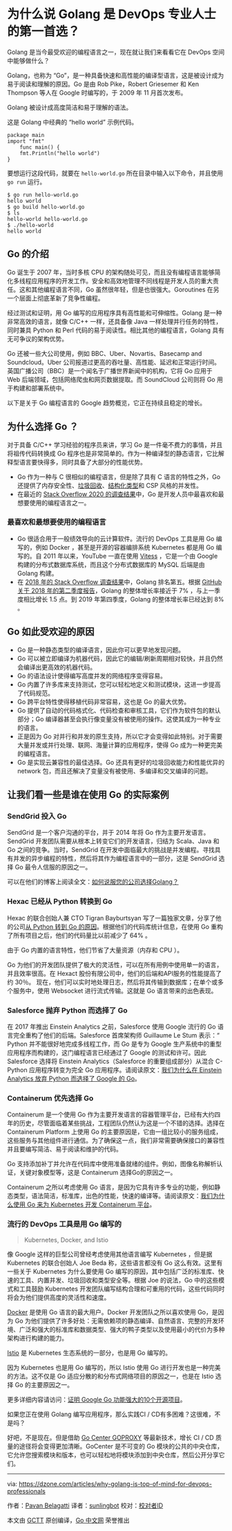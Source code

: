 # 为什么说 Golang 是 DevOps 专业人士的第一首选？
Golang 是当今最受欢迎的编程语言之一，现在就让我们来看看它在 DevOps 空间中能够做什么？

Golang，也称为 “Go”，是一种具备快速和高性能的编译型语言，这是被设计成为易于阅读和理解的原因。Go 是由 Rob Pike，Robert Griesemer 和 Ken Thompson 等人在 Google 时编写的，于 2009 年 11 月首次发布。

Golang 被设计成高度简洁和易于理解的语法。

这是 Golang 中经典的 “hello world” 示例代码。
```Golang
package main
import "fmt"
    func main() {
    fmt.Println("hello world")
}
```
要想运行这段代码，就要在 `hello-world.go` 所在目录中输入以下命令，并且使用 `go run` 运行。
```shell
$ go run hello-world.go
hello world
$ go build hello-world.go
$ ls
hello-world hello-world.go
$ ./hello-world
hello world
```

## Go 的介绍
Go 诞生于 2007 年，当时多核 CPU 的架构随处可见，而且没有编程语言能够简化多线程应用程序的开发工作。安全和高效地管理不同线程是开发人员的重大责任。这和其他编程语言不同，Go 虽然很年轻，但是也很强大。Goroutines 在另一个层面上彻底革新了竞争性编程。

经过测试和证明，用 Go 编写的应用程序具有高性能和可伸缩性。Golang 是一种非常高效的语言，就像 C/C++ 一样，还具备像 Java 一样处理并行任务的特性，同时兼具 Python 和 Perl 代码的易于阅读性。相比其他的编程语言，Golang 具有无可争议的架构优势。

Go 还被一些大公司使用，例如 BBC、Uber、Novartis、Basecamp and Soundcloud。Uber 公司报道过更高的吞吐量、高性能、延迟和正常运行时间。英国广播公司（BBC）是一个闻名于广播世界新闻中的机构，它将 Go 应用于 Web 后端领域，包括网络爬虫和网页数据提取。而 SoundCloud 公司则将 Go 用于构建和部署系统中。

以下是关于 Go 编程语言的 Google 趋势概览，它正在持续且稳定的增长。

## 为什么选择 Go ？
对于具备 C/C++ 学习经验的程序员来讲，学习 Go 是一件毫不费力的事情，并且将祖传代码转换成 Go 程序也是非常简单的。作为一种编译型的静态语言，它比解释型语言要快得多，同时具备了大部分的性能优势。

- Go 作为一种与 C 很相似的编程语言，但是除了具有 C 语言的特性之外，Go 还提供了内存安全性、[垃圾回收](https://dzone.com/articles/garbage-collection-a-brief-introduction)、[结构化类型](https://dzone.com/articles/dynamic-static-optional-structural-typing-and-engi)和 CSP 风格的并发性。
- 在最近的 [Stack Overflow 2020 的调查结果](https://insights.stackoverflow.com/survey/2020#technology-most-loved-dreaded-and-wanted-languages-loved)中，Go 是开发人员中最喜欢和最想要使用的编程语言之一。

### 最喜欢和最想要使用的编程语言
- Go 很适合用于一般绩效导向的云计算软件。流行的 DevOps 工具是用 Go 编写的，例如 Docker ，甚至是开源的容器编排系统 Kubernetes 都是用 Go 编写的。自 2011 年以来，YouTube 一直在使用 [Vitess](https://opensource.google/projects/vitess) ，它是一个由 Google 构建的分布式数据库系统，而且这个分布式数据库的 MySQL 后端是由 Golang 构建。
- 在 [2018 年的 Stack Overflow 调查结果](https://insights.stackoverflow.com/survey/2018/#technology)中，Golang 排名第五。根据 [GitHub 关于 2018 年的第二季度报告](https://madnight.github.io/githut/#/pull_requests/2019/4)，Golang 的整体增长率接近于 7% ，与上一季度相比增长 1.5 点。到 2019 年第四季度，Golang 的整体增长率已经达到 8% 。

## Go 如此受欢迎的原因
- Go 是一种静态类型的编译语言，因此你可以更早地发现问题。
- Go 可以被立即编译为机器代码，因此它的编辑/刷新周期相对较快，并且仍然会编译出更高效的机器代码。
- Go 的语法设计使得编写高度并发的网络程序变得容易。
- Go 内置了许多库来支持测试，您可以轻松地定义和测试模块，这进一步提高了代码规范。
- Go 跨平台特性使得移植代码非常容易，这也是 Go 的最大优势。
- Go 提供了自动的代码格式化、代码检查和审核工具，它们作为软件包的默认部分；Go 编译器甚至会执行像变量没有被使用的操作。这使其成为一种专业的语言。
- 正是因为 Go 对并行和并发的原生支持，所以它才会变得如此特别。对于需要大量并发或并行处理、联网、海量计算的应用程序，使得 Go 成为一种更完美的编程语言。
- Go 是实现云兼容性的最佳选择。Go 还具有更好的垃圾回收能力和性能优异的 network 包，而且还解决了变量没有被使用、多编译和交叉编译的问题。

## 让我们看一些是谁在使用 Go 的实际案例

### SendGrid 投入 Go
SendGrid 是一个客户沟通的平台，并于 2014 年将 Go 作为主要开发语言。SendGrid 开发团队需要从根本上转变它们的开发语言，归结为 Scala、Java 和 Go 之间的竞争。当时，SendGrid 在开发中面临最大的挑战是并发编程。寻找具有并发的异步编程的特性，然后将其作为编程语言中的一部分，这是 SendGrid 选择 Go 最令人信服的原因之一。

可以在他们的博客上阅读全文：[如何说服您的公司选择Golang？](https://sendgrid.com/blog/convince-company-go-golang/)

### Hexac 已经从 Python 转换到 Go
Hexac 的联合创始人兼 CTO Tigran Bayburtsyan 写了一篇独家文章，分享了他的公司[从 Python 转到 Go 的原因](https://hackernoon.com/5-reasons-why-we-switched-from-python-to-go-4414d5f42690)。根据他们的代码库统计信息，在使用 Go 重构了所有项目之后，他们的代码量比以前减少了 64% 。

由于 Go 内置的语言特性，他们节省了大量资源（内存和 CPU ）。

Go 为他们的开发团队提供了极大的灵活性，可以在所有用例中使用单一的语言，并且效率很高。在 Hexact 股份有限公司中，他们的后端和API服务的性能提高了约 30％。
现在，他们可以实时地处理日志，然后将其传输到数据库；在单个或多个服务中，使用 Websocket 进行流式传输。这就是 Go 语言带来的出色表现。

### Salesforce 抛弃 Python 而选择了 Go
在 2017 年推出 Einstein Analytics 之前，Salesforce 使用 Google 流行的 Go 语言完全重构了他们的后端。Salesforce 首席架构师 Guillaume Le Stum 表示：“ Python 并不能很好地完成多线程工作，而 Go 是专为 Google 生产系统中的重型应用程序而构建的，这门编程语言已经通过了 Google 的测试和许可。因此 Salesforce 选择将 Einstein Analytics（Salesforce 的重要组成部分）从混合 C-Python 应用程序转变为完全 Go 应用程序。请阅读原文：[我们为什么在 Einstein Analytics 放弃 Python 而选择了 Google 的 Go](https://www.zdnet.com/article/salesforce-why-we-ditched-python-for-googles-go-language-in-einstein-analytics/)。

### Containerum 优先选择 Go
Containerum 是一个使用 Go 作为主要开发语言的容器管理平台，已经有大约四年的历史，尽管面临着某些挑战，工程团队仍然认为这是一个不错的选择。选择在 Containerum Platform 上使用 Go 的主要原因是，它由一组比较小的服务组成，这些服务与其他组件进行通信。为了确保这一点，我们非常需要确保接口的兼容性并且要编写简洁、易于阅读和维护的代码。

Go 支持添加补丁并允许在代码库中使用准备就绪的组件。例如，图像名称解析认证，关键对象模型等，这是 Containerum 选择Go的原因之一。

Containerum 之所以考虑使用 Go 语言，是因为它具有许多专业的功能，例如静态类型，语法简洁，标准库，出色的性能，快速的编译等。请阅读原文：[我们为什么使用 Go 来为 Kubernetes 开发 Containerum 平台](https://medium.com/containerum/why-we-use-go-to-develop-containerum-platform-for-kubernetes-3a33d5bdc5ec)。

### 流行的 DevOps 工具是用 Go 编写的

> Kubernetes, Docker, and Istio

像 Google 这样的巨型公司曾经考虑使用其他语言编写 Kubernetes ，但是据 Kubernetes 的联合创始人 Joe Beda 称，这些语言都没有 Go 这么有效。这里有一些关于 Kubernetes 为什么要使用 Go 编写的原因，其中包括广泛的标准库、快速的工具、内置并发、垃圾回收和类型安全等。根据 Joe 的说法，Go 中的这些模式和工具鼓励 Kubernetes 开发团队编写结构合理和可重用的代码，这些代码同时将会为他们提供高度的灵活性和速度。

[Docker](https://www.docker.com/) 是使用 Go 语言的最大用户。Docker 开发团队之所以喜欢使用 Go，是因为 Go 为他们提供了许多好处：无需依赖项的静态编译、自然语言、完整的开发环境、广泛和强大的标准库和数据类型、强大的鸭子类型以及使用最小的代价为多种架构进行构建的能力。

[Istio](https://istio.io/) 是 Kubernetes 生态系统的一部分，也是用 Go 编写的。

因为 Kubernetes 也是用 Go 编写的，所以 Istio 使用 Go 进行开发也是一种完美的方法。这不仅是 Go 适应分散的和分布式网络项目的原因之一，也是在 Istio 选择 Go 的主要原因之一。

更多详细内容请访问：[证明 Google Go 功能强大的10个开源项目](https://www.infoworld.com/article/3442978/10-open-source-projects-proving-the-power-of-google-go.html)。

如果您正在使用 Golang 编写应用程序，那么实践CI / CD有多困难？这很难，不是吗？

好吧，不是现在。但是借助 [Go Center GOPROXY](https://search.gocenter.io/) 等最新技术，增长 CI / CD 质量的途径将会变得更加清晰。GoCenter 是不可变的 Go 模块的公共的中央仓库，它允许您搜索模块和版本，也可以轻松地将模块添加到中央仓库，然后公开分享它们。

---
via: https://dzone.com/articles/why-golang-is-top-of-mind-for-devops-professionals

作者：[Pavan Belagatti](https://dzone.com/users/2879134/pavanshippable.html)
译者：[sunlingbot](https://github.com/sunlingbot)
校对：[校对者ID](https://github.com/校对者ID)

本文由 [GCTT](https://github.com/studygolang/GCTT) 原创编译，[Go 中文网](https://studygolang.com/) 荣誉推出